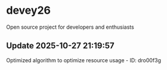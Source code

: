 # devey26
Open source project for developers and enthusiasts

## Update 2025-10-27 21:19:57
Optimized algorithm to optimize resource usage - ID: dro00f3g

